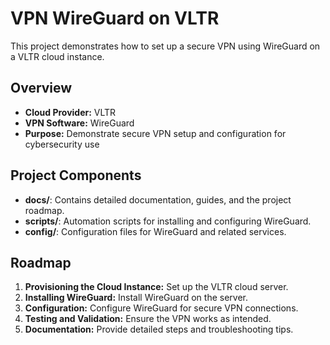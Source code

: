 # VPN WireGuard on VLTR

This project demonstrates how to set up a secure VPN using WireGuard on a VLTR cloud instance.

## Overview
- **Cloud Provider:** VLTR
- **VPN Software:** WireGuard
- **Purpose:** Demonstrate secure VPN setup and configuration for cybersecurity use

## Project Components
- **docs/**: Contains detailed documentation, guides, and the project roadmap.
- **scripts/**: Automation scripts for installing and configuring WireGuard.
- **config/**: Configuration files for WireGuard and related services.

## Roadmap
1. **Provisioning the Cloud Instance:** Set up the VLTR cloud server.
2. **Installing WireGuard:** Install WireGuard on the server.
3. **Configuration:** Configure WireGuard for secure VPN connections.
4. **Testing and Validation:** Ensure the VPN works as intended.
5. **Documentation:** Provide detailed steps and troubleshooting tips.
